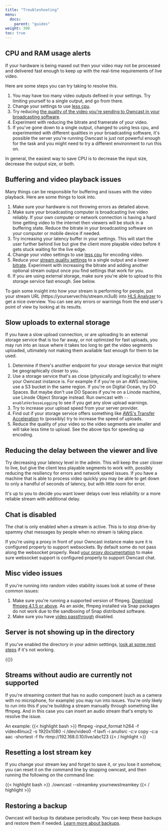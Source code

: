 ```yaml
---
title: "Troubleshooting"
menu:
  docs:
    parent: "guides"
weight: 300
toc: true
---
```


## CPU and RAM usage alerts

If your hardware is being maxed out then your video may not be processed and delivered fast enough to keep up with the real-time requirements of live video.

Here are some steps you can try taking to resolve this.

1. You may have too many video outputs defined in your settings. Try limiting yourself to a single output, and go from there.
1. Change your settings to use [less cpu](/docs/encoding/#cpu-usage).
1. Try reducing [the quality of the video you're sending to Owncast in your broadcasting software](/docs/encoding/#how-you-configure-your-broadcasting-software-matters).
1. Experiment with reducing the bitrate and framerate of your video.
1. If you've gone down to a single output, changed to using less cpu, and experimented with different qualities in your broadcasting software, it's possible the server you're running Owncast is just not powerful enough for the task and you might need to try a different environment to run this on.

In general, the easiest way to save CPU is to decrease the input size, decrease the output size, or both.

## Buffering and video playback issues

Many things can be responsible for buffering and issues with the video playback. Here are some things to look into.

1. Make sure your hardware is not throwing errors as detailed above.
1. Make sure your broadcasting computer is broadcasting live video reliably. If your own computer or network connection is having a hard time getting video to the internet then viewers will be stuck in a buffering state. Reduce the bitrate in your broadcasting software on your computer or mobile device if needed.
1. Try increasing your latency buffer in your settings. This will start the user further behind live but give the client more playable video before it gets stuck waiting for the live edge.
1. Change your video settings to use [less cpu](/docs/encoding/#cpu-usage) for encoding video.
1. Reduce your [stream quality settings](/docs/configuration/#video-quality) to a single output and a lower [bitrate](/docs/encoding/#bitrate). Experiment with increasing the bitrate and adding another optional stream output once you find settings that work for you.
1. If you are using external storage, make sure you're able to upload to this storage service fast enough. See below.

To gain some insight into how your stream is performing for people, put your stream URL (https://yourserver/hls/stream.m3u8) into [HLS Analyzer](https://hlsanalyzer.com/) to get a nice overview. You can see any errors or warnings from the end user's point of view by looking at its results.

## Slow uploads to external storage

If you have a slow upload connection, or are uploading to an external storage service that is too far away, or not optimized for fast uploads, you may run into an issue where it takes too long to get the video segments uploaded, ultimately not making them available fast enough for them to be used.

1. Determine if there's another endpoint for your storage service that might be geographically closer to you.
1. Use a storage service that's as close (physically and logically) to where your Owncast instance is. For example if if you're on an AWS machine, use a S3 bucket in the same region. If you're on Digital Ocean, try DO Spaces. But maybe don't use DO Spaces if you're on a Linode machine, use Linode Object Storage instead. Run owncast with `--enableVerboseLogging` to see if you get any slow upload warnings.
1. Try to increase your upload speed from your server provider.
1. Find out if your storage service offers something like [AWS's Transfer Acceleration](https://docs.aws.amazon.com/AmazonS3/latest/dev/transfer-acceleration.html) to (possibly) try to increase the speed of uploads.
1. Reduce the quality of your video so the video segments are smaller and will take less time to upload. See the above tips for speeding up encoding.

## Reducing the delay between the viewer and live

Try decreasing your latency level in the admin. This will keep the user closer to live, but give the client less playable segments to work with, possibly reducing the resiliency for errors and network speed issues. If you have a machine that is able to process video quickly you may be able to get down to only a handful of seconds of latency, but with little room for error.

It's up to you to decide you want lower delays over less reliability or a more reliable stream with additional delay.

## Chat is disabled

The chat is only enabled when a stream is active. This is to stop drive-by spammy chat messages by people when no stream is taking place.

If you're using a proxy in front of your Owncast instance make sure it is configured properly to support websockets. By default some do not pass along the websocket properly. Read [your proxy documentation](/docs/sslproxies) to make sure websocket support is configured properly to support Owncast chat.

## Misc video issues

If you're running into random video stability issues look at some of these common issues:

1. Make sure you're running a supported version of ffmpeg. [Download ffmpeg 4.1.5 or above](https://ffmpeg.org/download.html). As an aside, ffmpeg installed via Snap packages do not work due to the sandboxing of Snap distributed software.
1. Make sure you have [video passthrough](/docs/video/#video-passthrough) disabled.

## Server is not showing up in the directory

If you've enabled the directory in your admin setttings, [look at some next steps](/docs/directory/#if-your-server-is-not-showing-up-in-the-directory) if it's not working.

{{<versionsupport feature="owncast directory" version="0.0.3">}}

## Streams without audio are currently not supported

If you're streaming content that has no audio component (such as a camera with no microphone, for example) you may run into issues. You're only likely to run into this if you're building a stream manually through something like ffmpeg. And in this case you can insert an audio stream that's empty to resolve the issue.

An example:
{{< highlight bash >}}
ffmpeg -input_format h264 -f video4linux2 -s 1920x1080 -i /dev/video0 -f lavfi -i anullsrc -c:v copy -c:a aac -shortest -f flv rtmp://192.168.0.10/live/abc123
{{< / highlight >}}

## Resetting a lost stream key

If you change your stream key and forget to save it, or you lose it somehow, you can reset it on the command line by stopping owncast, and then running the following on the command line:

{{< highlight bash >}}
./owncast --streamkey yournewstreamkey
{{< / highlight >}}

## Restoring a backup

Owncast will backup its database periodically. You can keep these backups and restore them if needed. [Learn more about backups](/docs/backups).
